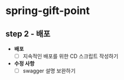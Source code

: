 # spring-gift-point

## step 2 - 배포

- **배포**
    - [ ] 지속적인 배포를 위한 CD 스크립트 작성하기
- **수정 사항**
    - [ ] swagger 설명 보완하기